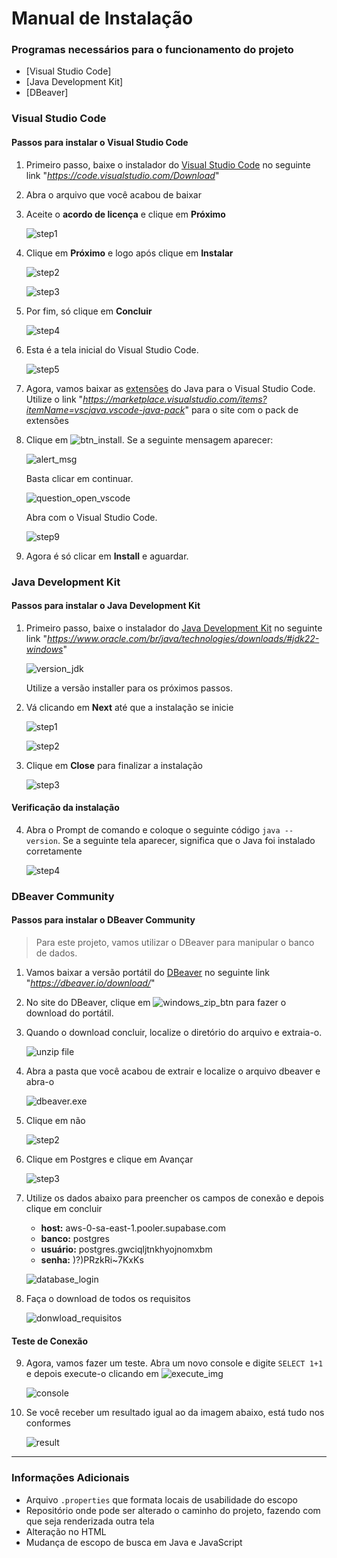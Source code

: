 # Manual de Instalação

### Programas necessários para o funcionamento do projeto
- [Visual Studio Code]
- [Java Development Kit]
- [DBeaver]

### Visual Studio Code
#### Passos para instalar o **Visual Studio Code**
1. Primeiro passo, baixe o instalador do [Visual Studio Code](https://code.visualstudio.com/Download) no seguinte link "<em>https://code.visualstudio.com/Download</em>"
2. Abra o arquivo que você acabou de baixar
3. Aceite o **acordo de licença** e clique em **Próximo**

    ![step1](IMG/docs_vscode/step%201.png)

4. Clique em **Próximo** e logo após clique em **Instalar**

    ![step2](IMG/docs_vscode/step%202.png)

    ![step3](IMG/docs_vscode/step%203.png)

5. Por fim, só clique em **Concluir**

    ![step4](IMG/docs_vscode/step%204.png)

6. Esta é a tela inicial do Visual Studio Code.

    ![step5](IMG/docs_vscode/step%205.png)

7. Agora, vamos baixar as [extensões](https://marketplace.visualstudio.com/items?itemName=vscjava.vscode-java-pack) do Java para o Visual Studio Code. Utilize o link "<em>https://marketplace.visualstudio.com/items?itemName=vscjava.vscode-java-pack</em>" para o site com o pack de extensões
8. Clique em ![btn_install](IMG/docs_vscode/btn_install.png). Se a seguinte mensagem aparecer:

    ![alert_msg](IMG/docs_vscode/alert_msg.png)

    Basta clicar em continuar.

    ![question_open_vscode](IMG/docs_vscode/question_open_vscode.png)

    Abra com o Visual Studio Code.

    ![step9](IMG/docs_vscode/step%209.png)

9. Agora é só clicar em **Install** e aguardar.

### Java Development Kit
#### Passos para instalar o **Java Development Kit**
1. Primeiro passo, baixe o instalador do [Java Development Kit](https://www.oracle.com/br/java/technologies/downloads/#jdk22-windows) no seguinte link "<em>https://www.oracle.com/br/java/technologies/downloads/#jdk22-windows</em>"

    ![version_jdk](IMG/docs_JDK/version_jdk.png)

    Utilize a versão installer para os próximos passos.
2. Vá clicando em **Next** até que a instalação se inicie

    ![step1](IMG/docs_JDK/step1.png)

    ![step2](IMG/docs_JDK/step2.png)

3. Clique em **Close** para finalizar a instalação

    ![step3](IMG/docs_JDK/step3.png)

#### Verificação da instalação
4. Abra o Prompt de comando e coloque o seguinte código `java --version`. Se a seguinte tela aparecer, significa que o Java foi instalado corretamente

    ![step4](IMG/docs_JDK/step4.png)

### DBeaver Community
#### Passos para instalar o **DBeaver Community**
> Para este projeto, vamos utilizar o DBeaver para manipular o banco de dados.

1. Vamos baixar a versão portátil do [DBeaver](https://dbeaver.io/download/) no seguinte link "<em>https://dbeaver.io/download/</em>"
2. No site do DBeaver, clique em ![windows_zip_btn](IMG/docs_dbeaver/windows_zip_btn.png) para fazer o download do portátil.
3. Quando o download concluir, localize o diretório do arquivo e extraia-o.

    ![unzip file](IMG/docs_dbeaver/unzip%20file.png)

4. Abra a pasta que você acabou de extrair e localize o arquivo dbeaver e abra-o

    ![dbeaver.exe](IMG/docs_dbeaver/dbeaver.exe.png)

5. Clique em não

    ![step2](IMG/docs_dbeaver/step2.png)

6. Clique em Postgres e clique em Avançar

    ![step3](IMG/docs_dbeaver/step3.png)

7. Utilize os dados abaixo para preencher os campos de conexão e depois clique em concluir
    - **host:** aws-0-sa-east-1.pooler.supabase.com
    - **banco:** postgres
    - **usuário:** postgres.gwciqljtnkhyojnomxbm
    - **senha:** )?)PRzkRi~7KxKs

    ![database_login](IMG/docs_dbeaver/database_login.png)

8. Faça o download de todos os requisitos

    ![donwload_requisitos](IMG/docs_dbeaver/donwload_requisitos.png)

#### Teste de Conexão
9. Agora, vamos fazer um teste. Abra um novo console e digite `SELECT 1+1` e depois execute-o clicando em ![execute_img](IMG/docs_dbeaver/execute_img.png)

    ![console](IMG/docs_dbeaver/console.png)

10. Se você receber um resultado igual ao da imagem abaixo, está tudo nos conformes

    ![result](IMG/docs_dbeaver/result.png)

---

### Informações Adicionais
- Arquivo `.properties` que formata locais de usabilidade do escopo
- Repositório onde pode ser alterado o caminho do projeto, fazendo com que seja renderizada outra tela
- Alteração no HTML
- Mudança de escopo de busca em Java e JavaScript
